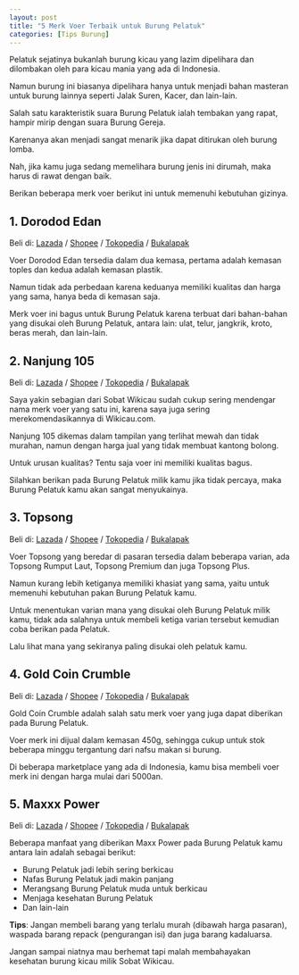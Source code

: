 ```yaml
---
layout: post
title: "5 Merk Voer Terbaik untuk Burung Pelatuk"
categories: [Tips Burung]
---
```


Pelatuk sejatinya bukanlah burung kicau yang lazim dipelihara dan dilombakan oleh para kicau mania yang ada di Indonesia.

Namun burung ini biasanya dipelihara hanya untuk menjadi bahan masteran untuk burung lainnya seperti Jalak Suren, Kacer, dan lain-lain.

Salah satu karakteristik suara Burung Pelatuk ialah tembakan yang rapat, hampir mirip dengan suara Burung Gereja.

Karenanya akan menjadi sangat menarik jika dapat ditirukan oleh burung lomba.

Nah, jika kamu juga sedang memelihara burung jenis ini dirumah, maka harus di rawat dengan baik.

Berikan beberapa merk voer berikut ini untuk memenuhi kebutuhan gizinya.

## 1. Dorodod Edan

Beli di: [Lazada](https://www.lazada.co.id/catalog/?q=Dorodod+Edan&_keyori=ss&from=input&spm=a2o4j.home.search.go.579915597Vdb8z) / [Shopee](https://shopee.co.id/search?keyword=dorodod%20edan) / [Tokopedia](https://www.tokopedia.com/search?st=product&q=dorodod%20edan&navsource=home,home) / [Bukalapak](https://www.bukalapak.com/products?search%5Bkeywords%5D=Dorodod+Edan&from=opensearch&search_source=opensearch)

Voer Dorodod Edan tersedia dalam dua kemasa, pertama adalah kemasan toples dan kedua adalah kemasan plastik.

Namun tidak ada perbedaan karena keduanya memiliki kualitas dan harga yang sama, hanya beda di kemasan saja.

Merk voer ini bagus untuk Burung Pelatuk karena terbuat dari bahan-bahan yang disukai oleh Burung Pelatuk, antara lain: ulat, telur, jangkrik, kroto, beras merah, dan lain-lain.

## 2. Nanjung 105

Beli di: [Lazada](https://www.lazada.co.id/catalog/?q=Nanjung+105&_keyori=ss&from=input&spm=a2o4j.searchlist.search.go.795c5c22tkrHyG) / [Shopee](https://shopee.co.id/search?keyword=nanjung%20105) / [Tokopedia](https://www.tokopedia.com/search?st=product&q=Nanjung%20105&navsource=home,home) / [Bukalapak](https://www.bukalapak.com/products?search%5Bkeywords%5D=Nanjung%20105)

Saya yakin sebagian dari Sobat Wikicau sudah cukup sering mendengar nama merk voer yang satu ini, karena saya juga sering merekomendasikannya di Wikicau.com.

Nanjung 105 dikemas dalam tampilan yang terlihat mewah dan tidak murahan, namun dengan harga jual yang tidak membuat kantong bolong.

Untuk urusan kualitas? Tentu saja voer ini memiliki kualitas bagus.

Silahkan berikan pada Burung Pelatuk milik kamu jika tidak percaya, maka Burung Pelatuk kamu akan sangat menyukainya.

## 3. Topsong

Beli di: [Lazada](https://www.lazada.co.id/catalog/?q=Topsong&_keyori=ss&from=input&spm=a2o4j.searchlist.search.go.4fa66e21Uiv0QG) / [Shopee](https://shopee.co.id/search?keyword=topsong) / [Tokopedia](https://www.tokopedia.com/search?st=product&q=Topsong&navsource=home,home) / [Bukalapak](https://www.bukalapak.com/products?search%5Bkeywords%5D=Topsong)

Voer Topsong yang beredar di pasaran tersedia dalam beberapa varian, ada Topsong Rumput Laut, Topsong Premium dan juga Topsong Plus.

Namun kurang lebih ketiganya memiliki khasiat yang sama, yaitu untuk memenuhi kebutuhan pakan Burung Pelatuk kamu.

Untuk menentukan varian mana yang disukai oleh Burung Pelatuk milik kamu, tidak ada salahnya untuk membeli ketiga varian tersebut kemudian coba berikan pada Pelatuk.

Lalu lihat mana yang sekiranya paling disukai oleh pelatuk kamu.

## 4. Gold Coin Crumble

Beli di: [Lazada](https://www.lazada.co.id/catalog/?q=Gold+Coin+Crumble&_keyori=ss&from=input&spm=a2o4j.searchlist.search.go.498c3a83rkXHbn) / [Shopee](https://shopee.co.id/search?keyword=gold%20coin%20crumble) / [Tokopedia](https://www.tokopedia.com/search?st=product&q=Gold%20Coin%20Crumble&navsource=home,home) / [Bukalapak](https://www.bukalapak.com/products?search%5Bkeywords%5D=Gold%20Coin%20Crumble)

Gold Coin Crumble adalah salah satu merk voer yang juga dapat diberikan pada Burung Pelatuk.

Voer merk ini dijual dalam kemasan 450g, sehingga cukup untuk stok beberapa minggu tergantung dari nafsu makan si burung.

Di beberapa marketplace yang ada di Indonesia, kamu bisa membeli voer merk ini dengan harga mulai dari 5000an.

## 5. Maxxx Power

Beli di: [Lazada](https://www.lazada.co.id/catalog/?q=Maxxx+Power&_keyori=ss&from=input&spm=a2o4j.searchlist.search.go.6cdb439fNleIJo) / [Shopee](https://shopee.co.id/search?keyword=maxxx%20power) / [Tokopedia](https://www.tokopedia.com/search?st=product&q=Maxxx%20Power&navsource=home,home) / [Bukalapak](https://www.bukalapak.com/products?search%5Bkeywords%5D=Maxxx%20Power)

Beberapa manfaat yang diberikan Maxx Power pada Burung Pelatuk kamu antara lain adalah sebagai berikut:

- Burung Pelatuk jadi lebih sering berkicau
- Nafas Burung Pelatuk jadi makin panjang
- Merangsang Burung Pelatuk muda untuk berkicau
- Menjaga kesehatan Burung Pelatuk
- Dan lain-lain

**Tips**: Jangan membeli barang yang terlalu murah (dibawah harga pasaran), waspada barang repack (pengurangan isi) dan juga barang kadaluarsa.

Jangan sampai niatnya mau berhemat tapi malah membahayakan kesehatan burung kicau milik Sobat Wikicau.